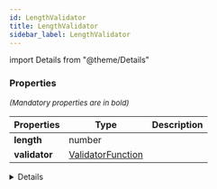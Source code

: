 ```yaml
---
id: LengthValidator
title: LengthValidator
sidebar_label: LengthValidator
---
```


import Details from "@theme/Details"




### Properties

<font size="2"><i>(Mandatory properties are in bold)</i></font>

| Properties | Type | Description |
| --------- | ---- | ----------- |
| **length** | number |  |
| **validator** | [ValidatorFunction](/framework-api/types/ValidatorFunction.md) |  |


<Details summary={<summary><b>Additional properties for advanced use cases</b></summary>}><div>

| Properties | Type | Description |
| --------- | ---- | ----------- |
| async | boolean |  |
| disabled | boolean |  |


</div></Details>